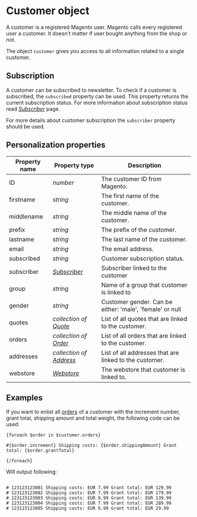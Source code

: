 # Customer object

A customer is a registered Magento user. Magento calls every registered user 
a customer. It doesn't matter if user bought anything from the shop or not.

The object `customer`  gives you access to all information related to a single 
customer. 

## Subscription

A customer can be subscribed to newsletter. To check if a customer is subscribed, the 
`subscribed` property can be used. This property returns the current subscription 
status. For more information about subscription status read _[Subscriber](copernica-docs:MarketingSuite/magento-integration/object/subscriber)_
page.

For more details about customer subscription the `subscriber` property should be used.

## Personalization properties

| Property name | Property type                                                                               | Description                                               |
|---------------|---------------------------------------------------------------------------------------------|-----------------------------------------------------------|
| ID            | _number_                                                                                    | The customer ID from Magento.                             |
| firstname     | _string_                                                                                    | The first name of the customer.                           |
| middlename    | _string_                                                                                    | The middle name of the customer.                          |
| prefix        | _string_                                                                                    | The prefix of the customer.                               |
| lastname      | _string_                                                                                    | The last name of the customer.                            |
| email         | _string_                                                                                    | The email address.                                        |
| subscribed    | _string_                                                                                    | Customer subscription status.                             |
| subscriber    | _[Subscriber](copernica-docs:MarketingSuite/magento-integration/object/subscriber)_         | Subscriber linked to the customer                         |
| group         | _string_                                                                                    | Name of a group that customer is linked to                |
| gender        | _string_                                                                                    | Customer gender. Can be either: 'male', 'female' or null  |
| quotes        | _collection of [Quote](copernica-docs:MarketingSuite/magento-integration/object/quote)_     | List of all quotes that are linked to the customer.       |
| orders        | _collection of [Order](copernica-docs:MarketingSuite/magento-integration/object/order)_     | List of all orders that are linked to the customer.       |
| addresses     | _collection of [Address](copernica-docs:MarketingSuite/magento-integration/object/address)_ | List of all addresses that are linked to the customer.    |
| webstore      | _[Webstore](copernica-docs:MarketingSuite/magento-integration/object/webstore)_             | The webstore that customer is linked to.                  |

## Examples

If you want to enlist all [orders](copernica-docs:MarketingSuite/magento-integration/object/order) of a customer with the increment number, grant total, shipping amount and total weight, the following code can be used:

```
{foreach $order in $customer.orders}

#{$order.increment} Shipping costs: {$order.shippingAmount} Grant total: {$order.grantTotal}

{/foreach}
```

Will output following:

```

# 123123123001 Shipping costs: EUR 7.99 Grant total: EUR 129.99
# 123123123002 Shipping costs: EUR 7.99 Grant total: EUR 179.99
# 123123123003 Shipping costs: EUR 9.99 Grant total: EUR 139.99
# 123123123004 Shipping costs: EUR 7.99 Grant total: EUR 289.99
# 123123123005 Shipping costs: EUR 9.99 Grant total: EUR 29.99

```
